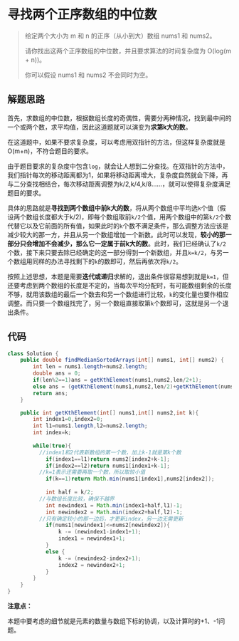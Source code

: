 # 寻找两个正序数组的中位数

>给定两个大小为 m 和 n 的正序（从小到大）数组 nums1 和 nums2。
>
>请你找出这两个正序数组的中位数，并且要求算法的时间复杂度为 O(log(m + n))。
>
>你可以假设 nums1 和 nums2 不会同时为空。

## 解题思路

首先，求数组的中位数，根据数组长度的奇偶性，需要分两种情况，找到最中间的一个或两个数，求平均值，因此这道题就可以演变为**求第k大的数**。

在这道题中，如果不要求复杂度，可以考虑用双指针的方法，但这样复杂度就是O(m+n)，不符合题目的要求。

由于题目要求的复杂度中包含`log`，就会让人想到二分查找。在双指针的方法中，我们指针每次的移动距离都为1，如果将移动距离增大，复杂度自然就会下降，再与二分查找相结合，每次移动距离调整为k/2,k/4,k/8……，就可以使得复杂度满足题目的要求。

具体的思路就是**寻找到两个数组中前k大的数**，将从两个数组中平均选`k`个值（假设两个数组长度都大于k/2)，即每个数组取前`k/2`个值，用两个数组中的第`k/2`个数代替它以及它前面的所有值，如果此时的`k`个数不满足条件，那么调整方法应该是减少较大的那一方，并且从另一个数组增加一个新数。此时可以发现，**较小的那一部分只会增加不会减少，那么它一定属于前k大的数**。此时，我们已经确认了`k/2`个数，接下来只要去除已经确定的这一部分得到一个新数组，并且`k=k/2`，与另一个数组用同样的办法寻找剩下的`k`的数即可，然后再依次将`k/2`。

按照上述思想，本题是需要**迭代或递归**求解的，退出条件很容易想到就是`k=1`，但还要考虑到两个数组的长度是不定的，当每次平均分配时，有可能数组剩余的长度不够，就用该数组的最后一个数去和另一个数组进行比较，`k`的变化量也要作相应调整。而只要一个数组找完了，另一个数组直接取第`k`个数即可，这就是另一个退出条件。

## 代码

```java
class Solution {
    public double findMedianSortedArrays(int[] nums1, int[] nums2) {
        int len = nums1.length+nums2.length;
        double ans = 0;
        if(len%2==1)ans = getKthElement(nums1,nums2,len/2+1);
        else ans = (getKthElement(nums1,nums2,len/2)+getKthElement(nums1,nums2,len/2+1))/2.0;
        return ans;
    }

    public int getKthElement(int[] nums1,int[] nums2,int k){
        int index1=0,index2=0;
        int l1=nums1.length,l2=nums2.length;
        int index=k;
        
        while(true){
          //index1和2代表新数组的第一个数，加上k-1就是第k个数
            if(index1==l1)return nums2[index2+k-1];
            if(index2==l2)return nums1[index1+k-1];
          //k=1表示还需要再取一个数，所以取较小值
            if(k==1)return Math.min(nums1[index1],nums2[index2]);
            
            int half = k/2;
          //与数组长度比较，确保不越界
            int newindex1 = Math.min(index1+half,l1)-1;
            int newindex2 = Math.min(index2+half,l2)-1;
          //只有确定较小的那一边后，才更新index，另一边无需更新
            if(nums1[newindex1]<=nums2[newindex2]){
                k -= (newindex1-index1+1);
                index1 = newindex1+1;
            }
            else {
                k -= (newindex2-index2+1);
                index2 = newindex2+1;
            }
        }
    }
}
```

**注意点：**

本题中要考虑的细节就是元素的数量与数组下标的协调，以及计算时的+1、-1问题。